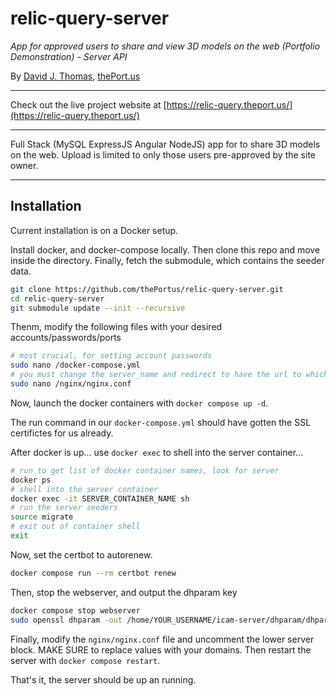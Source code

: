 # relic-query-server

*App for approved users to share and view 3D models on the web (Portfolio Demonstration) - Server API*

By [David J. Thomas](mailto:dave.a.base@gmail.com), [thePort.us](https://thePort.us)

---

Check out the live project website at [https://relic-query.theport.us/](https://relic-query.theport.us/)

---

Full Stack (MySQL ExpressJS Angular NodeJS) app for to share 3D models on the web. Upload is limited
to only those users pre-approved by the site owner.

---

## Installation

Current installation is on a Docker setup.


Install docker, and docker-compose locally. Then clone this repo and move inside the directory. Finally, fetch the submodule, which contains the seeder data.

``` sh
git clone https://github.com/thePortus/relic-query-server.git
cd relic-query-server
git submodule update --init --recursive
```

Thenm, modify the following files with your desired accounts/passwords/ports

``` sh
# most crucial, for setting account passwords
sudo nano /docker-compose.yml
# you must change the server_name and redirect to have the url to which you are deploying
sudo nano /nginx/nginx.conf
```

Now, launch the docker containers with `docker compose up -d`.

The run command in our `docker-compose.yml` should have gotten the SSL certifictes for us already.

After docker is up... use `docker exec` to shell into the server container...

``` sh
# run to get list of docker container names, look for server
docker ps
# shell into the server container
docker exec -it SERVER_CONTAINER_NAME sh
# run the server seeders
source migrate
# exit out of container shell
exit
```

Now, set the certbot to autorenew.

``` sh
docker compose run --rm certbot renew
```

Then, stop the webserver, and output the dhparam key

``` sh
docker compose stop webserver
sudo openssl dhparam -out /home/YOUR_USERNAME/icam-server/dhparam/dhparam-2048.pem 2048
```

Finally, modify the `nginx/nginx.conf` file and uncomment the lower server block. MAKE SURE to replace values with your domains. Then restart the server with `docker compose restart`.

That's it, the server should be up an running.
